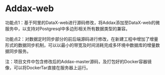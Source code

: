 # Addax-web
功能点1：基于阿里的DataX-web进行源码修改，将Addax添加至DataX-web的微服务中，以支持对Postgresql中多边形相关所有数据类型的兼容。

功能点2：对数据定时同步部分的前后端源码进行修改，在新建工程中增加了增量形式的数据同步机制，可以以最小的带宽及时间消耗完成多环境中数据库的增量数据同步服务。

注：项目文件中包含修改后的Addax-master源码，及打包好的Docker容器镜像，可以将DockerTar直接在服务器上运行。
